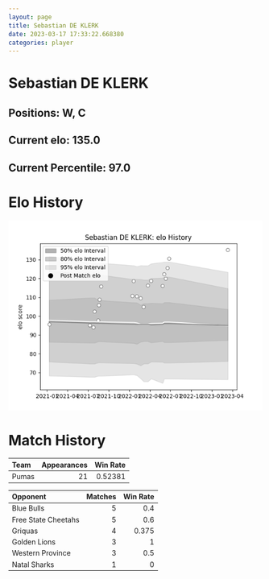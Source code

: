 ```yaml
---  
layout: page  
title: Sebastian DE KLERK  
date: 2023-03-17 17:33:22.668380  
categories: player  
---
```

# Sebastian DE KLERK

## Positions: W, C

## Current elo: 135.0

## Current Percentile: 97.0

# Elo History


![elo history](history_SebastianDEKLERK.png)
# Match History


| Team   |   Appearances |   Win Rate |
|:-------|--------------:|-----------:|
| Pumas  |            21 |    0.52381 |

| Opponent            |   Matches |   Win Rate |
|:--------------------|----------:|-----------:|
| Blue Bulls          |         5 |      0.4   |
| Free State Cheetahs |         5 |      0.6   |
| Griquas             |         4 |      0.375 |
| Golden Lions        |         3 |      1     |
| Western Province    |         3 |      0.5   |
| Natal Sharks        |         1 |      0     |